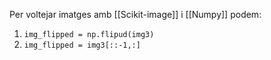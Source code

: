 Per voltejar imatges amb [[Scikit-image]] i [[Numpy]] podem:
1.  `img_flipped = np.flipud(img3)`
2. `img_flipped = img3[::-1,:]`